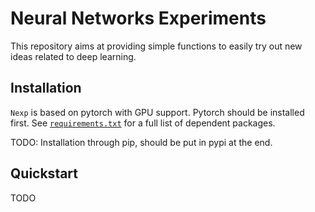 
# Neural Networks Experiments

This repository aims at providing simple functions to easily try out new ideas related to deep learning.

## Installation
`Nexp` is based on pytorch with GPU support. Pytorch should be installed first.
See [`requirements.txt`](requirements.txt) for a full list of dependent packages.

TODO: Installation through pip, should be put in pypi at the end.

## Quickstart
TODO
